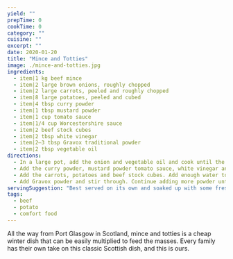 ```yaml
---
yield: ""
prepTime: 0
cookTime: 0
category: ""
cuisine: ""
excerpt: ""
date: 2020-01-20
title: "Mince and Totties"
image: ./mince-and-totties.jpg
ingredients:
  - item|1 kg beef mince
  - item|2 large brown onions, roughly chopped
  - item|2 large carrots, peeled and roughly chopped
  - item|8 large potatoes, peeled and cubed
  - item|4 tbsp curry powder
  - item|1 tbsp mustard powder
  - item|1 cup tomato sauce
  - item|1/4 cup Worcestershire sauce
  - item|2 beef stock cubes
  - item|2 tbsp white vinegar
  - item|2–3 tbsp Gravox traditional powder
  - item|2 tbsp vegetable oil
directions:
  - In a large pot, add the onion and vegetable oil and cook until the onions are soft and translucent. Add the beef mince and cook until browned, breaking it up at you go.
  - Add the curry powder, mustard powder tomato sauce, white vinegar and Worcestershire sauce and stir to combine.
  - Add the carrots, potatoes and beef stock cubes. Add enough water to cover everything. Simmer over a low-medium flame for 30–40 minutes, or until the vegetables are soft and cooked through.
  - Add Gravox powder and stir through. Continue adding more powder until sauce has thickened to the desired consistency. Add salt, pepper and more of any previously used ingredient to taste.
servingSuggestion: "Best served on its own and soaked up with some fresh, buttered crusty bread. Alternatively, keep the potatoes separate and mash them as a side dish instead."
tags:
  - beef
  - potato
  - comfort food
---
```


All the way from Port Glasgow in Scotland, mince and totties is a cheap winter dish that can be easily multiplied to feed the masses. Every family has their own take on this classic Scottish dish, and this is ours.
